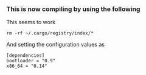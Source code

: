 ### This is now compiling by using the following

This seems to work

```
rm -rf ~/.cargo/registry/index/*
```

And setting the configuration values as
```
[dependencies]
bootloader = "0.9"
x86_64 = "0.14"
```
